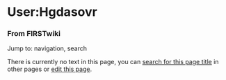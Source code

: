 

# User:Hgdasovr

### From FIRSTwiki

Jump to: navigation, search

There is currently no text in this page, you can [search for this page
title](/index.php/Special:Search/Hgdasovr "Special:Search/Hgdasovr" ) in other
pages or [edit this
page](http://www.firstwiki.net/index.php?title=User:Hgdasovr&action=edit
"http://www.firstwiki.net/index.php?title=User:Hgdasovr&action=edit" ).

